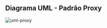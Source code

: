## Diagrama UML - Padrão Proxy
![uml-proxy](https://github.com/marcusviniciux1/aaes-proxy/assets/63192965/30d06914-f82d-46fb-84bf-1d29ae4e4aba)
